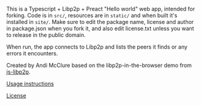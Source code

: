 This is a Typescript + Libp2p + Preact "Hello world" web app, intended for forking. Code is in `src/`, resources are in `static/` and when built it's installed in `site/`. Make sure to edit the package name, license and author in package.json when you fork it, and also edit license.txt unless you want to release in the public domain.

When run, the app connects to Libp2p and lists the peers it finds or any errors it encounters.

Created by Andi McClure based on the libp2p-in-the-browser demo from [js-libp2p](https://github.com/libp2p/js-libp2p).

[Usage instructions](run.txt)

[License](LICENSE.txt)
